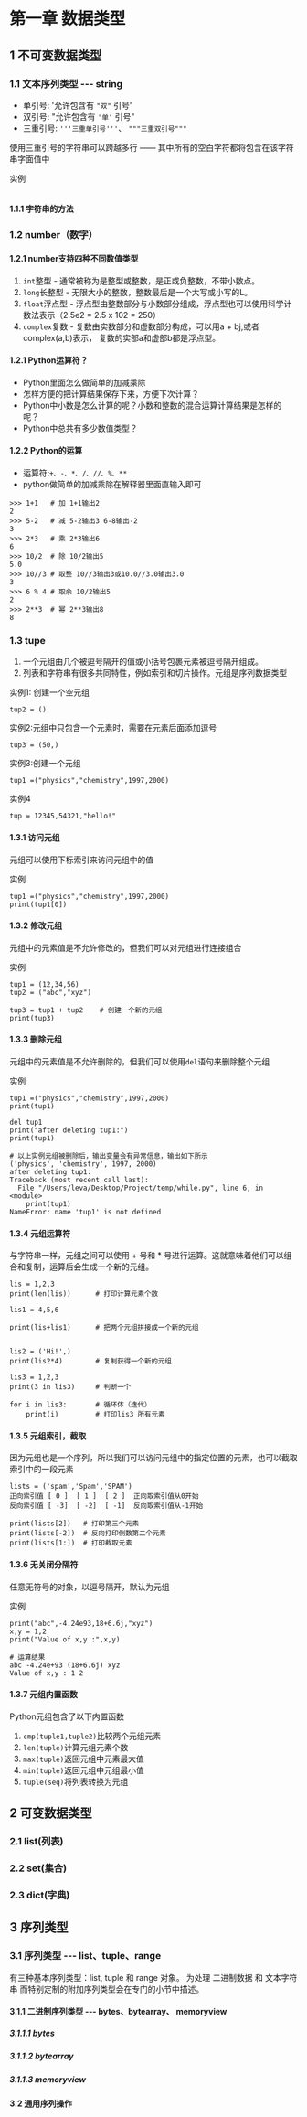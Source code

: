 # 第一章 数据类型

## 1 不可变数据类型

### 1.1 文本序列类型 --- string
* 单引号: '允许包含有 `"双"` 引号'
* 双引号: "允许包含有 `'单'` 引号"
* 三重引号: `'''三重单引号'''`、 `"""三重双引号"""`

使用三重引号的字符串可以跨越多行 —— 其中所有的空白字符都将包含在该字符串字面值中

实例
```

```
#### 1.1.1 字符串的方法




### 1.2 number（数字）
#### 1.2.1 number支持四种不同数值类型
1. `int`整型 - 通常被称为是整型或整数，是正或负整数，不带小数点。
2. `long`长整型 - 无限大小的整数，整数最后是一个大写或小写的L。
3. `float`浮点型 - 浮点型由整数部分与小数部分组成，浮点型也可以使用科学计数法表示（2.5e2 = 2.5 x 102 = 250）
4. `complex`复数 - 复数由实数部分和虚数部分构成，可以用a + bj,或者complex(a,b)表示， 复数的实部a和虚部b都是浮点型。

#### 1.2.1 Python运算符？
* Python里面怎么做简单的加减乘除
* 怎样方便的把计算结果保存下来，方便下次计算？
* Python中小数是怎么计算的呢？小数和整数的混合运算计算结果是怎样的呢？
* Python中总共有多少数值类型？

#### 1.2.2 Python的运算
* 运算符:`+、-、*、/、//、%、**`
* python做简单的加减乘除在解释器里面直输入即可

```
>>> 1+1   # 加 1+1输出2
2
>>> 5-2   # 减 5-2输出3 6-8输出-2
3
>>> 2*3   # 乘 2*3输出6
6
>>> 10/2  # 除 10/2输出5
5.0
>>> 10//3 # 取整 10//3输出3或10.0//3.0输出3.0
3
>>> 6 % 4 # 取余 10/2输出5
2
>>> 2**3  # 幂 2**3输出8
8
```

### 1.3 tupe
1. 一个元组由几个被逗号隔开的值或小括号包裹元素被逗号隔开组成。
2. 列表和字符串有很多共同特性，例如索引和切片操作。元组是序列数据类型

实例1: 创建一个空元组
```
tup2 = ()
```

实例2:元组中只包含一个元素时，需要在元素后面添加逗号
```
tup3 = (50,)
```

实例3:创建一个元组
```
tup1 =("physics","chemistry",1997,2000)
```

实例4 
```
tup = 12345,54321,"hello!"
```

#### 1.3.1 访问元组
元组可以使用下标索引来访问元组中的值

实例
```
tup1 =("physics","chemistry",1997,2000)
print(tup1[0])
```

#### 1.3.2 修改元组
元组中的元素值是不允许修改的，但我们可以对元组进行连接组合

实例
```
tup1 = (12,34,56)
tup2 = ("abc","xyz")

tup3 = tup1 + tup2    # 创建一个新的元组
print(tup3)
```

#### 1.3.3 删除元组
元组中的元素值是不允许删除的，但我们可以使用`del`语句来删除整个元组

实例
```
tup1 =("physics","chemistry",1997,2000)
print(tup1)

del tup1
print("after deleting tup1:")
print(tup1)

# 以上实例元组被删除后，输出变量会有异常信息，输出如下所示
('physics', 'chemistry', 1997, 2000)
after deleting tup1:
Traceback (most recent call last):
  File "/Users/leva/Desktop/Project/temp/while.py", line 6, in <module>
    print(tup1)
NameError: name 'tup1' is not defined
```

#### 1.3.4 元组运算符
与字符串一样，元组之间可以使用 + 号和 * 号进行运算。这就意味着他们可以组合和复制，运算后会生成一个新的元组。
```
lis = 1,2,3
print(len(lis))      # 打印计算元素个数

lis1 = 4,5,6

print(lis+lis1)      # 把两个元组拼接成一个新的元组


lis2 = ('Hi!',)
print(lis2*4)        # 复制获得一个新的元组

lis3 = 1,2,3
print(3 in lis3)     # 判断一个

for i in lis3:       # 循环体（迭代）
    print(i)         # 打印lis3 所有元素
```

#### 1.3.5 元组索引，截取
因为元组也是一个序列，所以我们可以访问元组中的指定位置的元素，也可以截取索引中的一段元素
```
lists = ('spam','Spam','SPAM')
正向索引值 [ 0 ]  [ 1 ]  [ 2 ]  正向取索引值从0开始
反向索引值 [ -3]  [ -2]  [ -1]  反向取索引值从-1开始
  
print(lists[2])   # 打印第三个元素
print(lists[-2])  # 反向打印倒数第二个元素
print(lists[1:])  # 打印截取元素
```

#### 1.3.6 无关闭分隔符
任意无符号的对象，以逗号隔开，默认为元组

实例
```
print("abc",-4.24e93,18+6.6j,"xyz")
x,y = 1,2
print("Value of x,y :",x,y)

# 运算结果
abc -4.24e+93 (18+6.6j) xyz
Value of x,y : 1 2
```

#### 1.3.7 元组内置函数
Python元组包含了以下内置函数
1. `cmp(tuple1,tuple2)`比较两个元组元素
2. `len(tuple)`计算元组元素个数
3. `max(tuple)`返回元组中元素最大值
4. `min(tuple)`返回元组中元组最小值
5. `tuple(seq)`将列表转换为元组


## 2 可变数据类型

### 2.1 list(列表)
### 2.2 set(集合)
### 2.3 dict(字典)


## 3 序列类型

### 3.1 序列类型 --- list、tuple、range
有三种基本序列类型：list, tuple 和 range 对象。 为处理 二进制数据 和 文本字符串 而特别定制的附加序列类型会在专门的小节中描述。

#### 3.1.1 二进制序列类型 --- bytes、bytearray、 memoryview
##### 3.1.1.1 bytes
##### 3.1.1.2 bytearray
##### 3.1.1.3 memoryview

#### 3.2 通用序列操作
